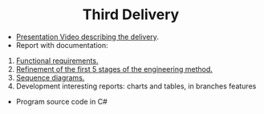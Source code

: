 <h1 align="center">Third Delivery</h1>

- [Presentation Video describing the delivery]().
- Report with documentation:
1. [Functional requirements.](https://github.com/ChristianFlor/gas-impact-analyzer-in-crops/blob/master/docs/delivery-3/Functional%20requirements%20ERS.pdf)
2. [Refinement of the first 5 stages of the engineering method.](https://github.com/ChristianFlor/gas-impact-analyzer-in-crops/blob/master/docs/delivery-3/Engineering%20method.pdf)
3. [Sequence diagrams.](https://github.com/ChristianFlor/gas-impact-analyzer-in-crops/tree/master/docs/delivery-3/Sequence%20diagrams)
4. Development interesting reports: charts and tables, in branches features
- Program source code in C#
